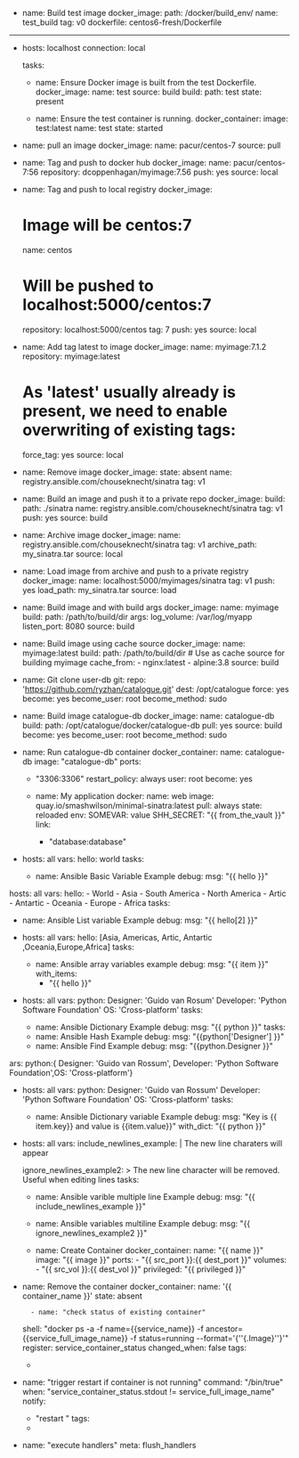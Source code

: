 - name: Build test image
  docker_image:
    path: /docker/build_env/
    name: test_build
    tag: v0
    dockerfile: centos6-fresh/Dockerfile

---
- hosts: localhost
  connection: local

  tasks:
    - name: Ensure Docker image is built from the test Dockerfile.
      docker_image:
        name: test
        source: build
        build:
          path: test
        state: present

    - name: Ensure the test container is running.
      docker_container:
        image: test:latest
        name: test
        state: started

- name: pull an image
  docker_image:
    name: pacur/centos-7
    source: pull

- name: Tag and push to docker hub
  docker_image:
    name: pacur/centos-7:56
    repository: dcoppenhagan/myimage:7.56
    push: yes
    source: local

- name: Tag and push to local registry
  docker_image:
    # Image will be centos:7
    name: centos
    # Will be pushed to localhost:5000/centos:7
    repository: localhost:5000/centos
    tag: 7
    push: yes
    source: local

- name: Add tag latest to image
  docker_image:
    name: myimage:7.1.2
    repository: myimage:latest
    # As 'latest' usually already is present, we need to enable overwriting of existing tags:
    force_tag: yes
    source: local

- name: Remove image
  docker_image:
    state: absent
    name: registry.ansible.com/chouseknecht/sinatra
    tag: v1

- name: Build an image and push it to a private repo
  docker_image:
    build:
      path: ./sinatra
    name: registry.ansible.com/chouseknecht/sinatra
    tag: v1
    push: yes
    source: build

- name: Archive image
  docker_image:
    name: registry.ansible.com/chouseknecht/sinatra
    tag: v1
    archive_path: my_sinatra.tar
    source: local

- name: Load image from archive and push to a private registry
  docker_image:
    name: localhost:5000/myimages/sinatra
    tag: v1
    push: yes
    load_path: my_sinatra.tar
    source: load

- name: Build image and with build args
  docker_image:
    name: myimage
    build:
      path: /path/to/build/dir
      args:
        log_volume: /var/log/myapp
        listen_port: 8080
    source: build

- name: Build image using cache source
  docker_image:
    name: myimage:latest
    build:
      path: /path/to/build/dir
      # Use as cache source for building myimage
      cache_from:
        - nginx:latest
        - alpine:3.8
    source: build

- name: Git clone user-db
  git:
    repo: 'https://github.com/ryzhan/catalogue.git'
    dest: /opt/catalogue
    force: yes
  become: yes
  become_user: root
  become_method: sudo

- name: Build image catalogue-db
  docker_image:
    name: catalogue-db
    build:
      path: /opt/catalogue/docker/catalogue-db
      pull: yes
    source: build
  become: yes
  become_user: root
  become_method: sudo

- name: Run catalogue-db container
  docker_container:
    name: catalogue-db
    image: "catalogue-db"
    ports:
     - "3306:3306"
    restart_policy: always
    user: root
  become: yes

  - name: My application
  docker:
    name: web
    image: quay.io/smashwilson/minimal-sinatra:latest
    pull: always
    state: reloaded
    env:
      SOMEVAR: value
      SHH_SECRET: "{{ from_the_vault }}"
    link:
    - "database:database"
    
- hosts: all
  vars:
    hello: world
  tasks:
  - name: Ansible Basic Variable Example
    debug:
      msg: "{{ hello }}"

 hosts: all
  vars:
    hello:
      - World
      - Asia
      - South America
      - North America
      - Artic
      - Antartic
      - Oceania
      - Europe
      - Africa
  tasks:
  - name: Ansible List variable Example
    debug:
      msg: "{{ hello[2] }}"
  
- hosts: all
  vars:
    hello: [Asia, Americas, Artic, Antartic ,Oceania,Europe,Africa]
  tasks:
  - name: Ansible array variables example
    debug: 
      msg: "{{ item }}"
    with_items:
      - "{{ hello }}"
  
- hosts: all
  vars:
    python:
      Designer: 'Guido van Rosum'
      Developer: 'Python Software Foundation'
      OS: 'Cross-platform'
  tasks:
  - name: Ansible Dictionary Example
    debug:
      msg: "{{ python }}"
tasks:
  - name: Ansible Hash Example
    debug:
      msg: "{{python['Designer'] }}"
  - name: Ansible Find Example
    debug:
      msg: "{{python.Designer }}"

ars:
    python:{ Designer: 'Guido van Rossum', Developer: 'Python Software Foundation',OS: 'Cross-platform'}

- hosts: all
  vars:
    python:
      Designer: 'Guido van Rossum'
      Developer: 'Python Software Foundation'
      OS: 'Cross-platform'
  tasks:
  - name: Ansible Dictionary variable Example
    debug:
      msg: "Key is {{ item.key}} and value is {{item.value}}"
    with_dict: "{{ python }}"

- hosts: all
  vars:
    include_newlines_example: |
            The new line charaters
            will appear 

    ignore_newlines_example2: >
            The new line character will 
            be removed. Useful when editing 
            lines
  tasks:
  - name: Ansible varible multiple line Example
    debug:
      msg: "{{ include_newlines_example }}"

  - name: Ansible variables multiline Example
    debug:
      msg: "{{ ignore_newlines_example2 }}"
   - name: Create Container
      docker_container:
        name: "{{ name }}"
        image: "{{ image }}"
        ports:
          - "{{ src_port }}:{{ dest_port }}"
        volumes:
          - "{{ src_vol }}:{{ dest_vol }}"
        privileged: "{{ privileged }}"

- name: Remove the container
      docker_container:
        name: '{{ container_name }}'
        state: absent

        - name: "check status of existing container"
  shell: "docker ps -a -f name={{service_name}} -f ancestor={{service_full_image_name}} -f status=running --format='{''{.Image}''}'"
  register: service_container_status
  changed_when: false
  tags:
    - <service>

- name: "trigger restart if container is not running"
  command: "/bin/true"
  when: "service_container_status.stdout != service_full_image_name"
  notify:
    - "restart <service>"
  tags:
    - <service>

- name: "execute  handlers"
  meta: flush_handlers